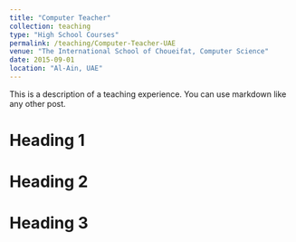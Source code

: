 ```yaml
---
title: "Computer Teacher"
collection: teaching
type: "High School Courses"
permalink: /teaching/Computer-Teacher-UAE
venue: "The International School of Choueifat, Computer Science"
date: 2015-09-01
location: "Al-Ain, UAE"
---
```


This is a description of a teaching experience. You can use markdown like any other post.

Heading 1
======

Heading 2
======

Heading 3
======